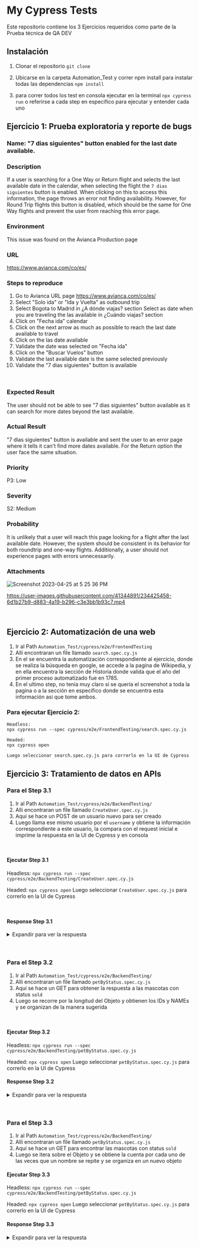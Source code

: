 # My Cypress Tests

Este repositorio contiene los 3 Ejercicios requeridos como parte de la Prueba técnica de QA DEV

## Instalación

1. Clonar el repositorio
    `git clone`

2. Ubicarse en la carpeta Automation_Test y correr npm install para instalar todas las dependencias
    `npm install`

3. para correr todos los test en consola ejecutar en la terminal
    `npx cypress run`
    o referirse a cada step en especifico para ejecutar y entender cada uno


## Ejercicio 1: Prueba exploratoria y reporte de bugs

### **Name:** "7 dias siguientes" button enabled for the last date available.

### **Description**

If a user is searching for a One Way or Return flight and selects the last available date in the calendar, when selecting the flight the `7 dias siguientes` button is enabled. When clicking on this to access this information, the page throws an error not finding availability. However, for Round Trip flights this button is disabled, which should be the same for One Way flights and prevent the user from reaching this error page.
<br />

### **Environment**

This issue was found on the Avianca Production page
<br />

### **URL**

https://www.avianca.com/co/es/
<br />

### **Steps to reproduce**

1. Go to Avianca URL page https://www.avianca.com/co/es/ 
2. Select "Solo ida" or "Ida y Vuelta" as outbound trip
3. Select Bogota to Madrid in ¿A dónde viajas? section
Select as date when you are traveling the las available in ¿Cuándo viajas? section
4. Click on "Fecha ida" calendar
5. Click on the next arrow as much as possible to reach the last date available to travel
6. Click on the las date available
7. Validate the date was selected on "Fecha ida"
8. Click on the "Buscar Vuelos" button
9. Validate the last available date is the same selected previously
10. Validate the "7 dias siguientes" button is available 
<br />

### **Expected Result**

The user should not be able to see "7 dias siguientes" button available as it can search for more dates beyond the last available. 
<br />

### **Actual Result**

"7 dias siguientes" button is available and sent the user to an error page where it tells it can't find more dates available. 
For the Return option the user face the same situation.
<br />

### **Priority**

P3: Low
<br />

### **Severity**

S2: Medium 
<br />

### **Probability**

It is unlikely that a user will reach this page looking for a flight after the last available date. However, the system should be consistent in its behavior for both roundtrip and one-way flights. Additionally, a user should not experience pages with errors unnecessarily.
<br />

### **Attachments**

![Screenshot 2023-04-25 at 5 25 36 PM](https://user-images.githubusercontent.com/41344891/234425022-0b599e18-bf4e-4433-95fc-8455cb94af89.png)

https://user-images.githubusercontent.com/41344891/234425458-6d1b27b9-d883-4a19-b296-c3e3bb1b93c7.mp4


<br />


## Ejercicio 2: Automatización de una web

1. Ir al Path `Automation_Test/cypress/e2e/FrontendTesting`
2. Alli encontraran un file llamado `search.spec.cy.js`
3. En el se encuentra la automatización correspondiente al ejercicio, donde se realiza la búsqueda en google, se accede a la pagina de Wikipedia, y en ella encuentra la sección de Historia donde valida que el año del primer proceso automatizado fue en 1785.
4. En el ultimo step, no tenia muy claro si se quería el screenshot a toda la pagina o a la sección en especifico donde se encuentra esta información asi que tome ambos.

### Para ejecutar Ejercicio 2:

```shell
Headless:
npx cypress run --spec cypress/e2e/FrontendTesting/search.spec.cy.js
```

```
Headed:
npx cypress open

Luego seleccionar search.spec.cy.js para correrlo en la UI de Cypress
```

## Ejercicio 3: Tratamiento de datos en APIs

### Para el Step 3.1

1. Ir al Path `Automation_Test/cypress/e2e/BackendTesting/`
2. Alli encontraran un file llamado `CreateUser.spec.cy.js`
3. Aquí se hace un POST de un usuario nuevo para ser creado
4. Luego llama ese mismo usuario por el `username` y obtiene la información correspondiente a este usuario, la compara con el request inicial e imprime la respuesta en la UI de Cypress y en consola
<br />

#### Ejecutar Step 3.1

Headless:
`npx cypress run --spec cypress/e2e/BackendTesting/CreateUser.spec.cy.js`

Headed:
`npx cypress open`
Luego seleccionar `CreateUser.spec.cy.js` para correrlo en la UI de Cypress

<br />

#### Response Step 3.1

<details>
  <summary>Expandir para ver la respuesta</summary>

```JSON
{
    "id":999,
    "username":"acorzog",
    "firstName":"Andrea",
    "lastName":"Corzo",
    "email":"acorzog@mailinator.com",
    "password":"Test1234",
    "phone":"3456776567",
    "userStatus":1
}
```
</details>
<br />
<br />

### Para el Step 3.2

1. Ir al Path `Automation_Test/cypress/e2e/BackendTesting/`
2. Alli encontraran un file llamado `petByStatus.spec.cy.js`
3. Aquí se hace un GET para obtener la respuesta a las mascotas con status `sold`
4. Luego se recorre por la longitud del Objeto y obtienen los IDs y NAMEs y se organizan de la manera sugerida
<br />

#### Ejecutar Step 3.2

Headless:
`npx cypress run --spec cypress/e2e/BackendTesting/petByStatus.spec.cy.js`

Headed:
`npx cypress open`
Luego seleccionar `petByStatus.spec.cy.js` para correrlo en la UI de Cypress
<br />

#### Response Step 3.2

<details>
  <summary>Expandir para ver la respuesta</summary>
  
  ```JSON
  [
	{
		"id": "171844",
		"name": "Sharik"
	},
	{
		"id": "642718",
		"name": "Charley"
	},
	{
		"id": "880335",
		"name": "Elwanek"
	},
	{
		"id": "599597",
		"name": "Elwanek"
	},
	{
		"id": "643670",
		"name": "Elwanek2"
	},
	{
		"id": "974647",
		"name": "Elwanek"
	},
	{
		"id": "513712",
		"name": "Elwanek2"
	},
	{
		"id": "74408294",
		"name": "doggie"
	},
	{
		"id": "822922",
		"name": "doggie"
	},
	{
		"id": "57352251",
		"name": "doggie"
	},
	{
		"id": "89",
		"name": "Homa"
	},
	{
		"id": "712356652"
	},
	{
		"id": "112794277"
	},
	{
		"id": "439062450"
	},
	{
		"id": "1234",
		"name": "cow"
	},
	{
		"id": "15072010",
		"name": "Стрелка"
	},
	{
		"id": "110",
		"name": "Greta"
	},
	{
		"id": "1698199",
		"name": "Sara"
	},
	{
		"id": "4507",
		"name": "morell jones"
	},
	{
		"id": "456124",
		"name": "cowcow"
	},
	{
		"id": "94501781",
		"name": "doggie"
	},
	{
		"id": "6969420",
		"name": "DAWG"
	},
	{
		"id": "150",
		"name": "NEW_DOGGIE"
	},
	{
		"id": "1881",
		"name": "Hinata"
	},
	{
		"id": "188881",
		"name": "Hinata"
	},
	{
		"id": "55565454",
		"name": "Tom"
	},
	{
		"id": "37930519",
		"name": "doggie"
	},
	{
		"id": "987456123",
		"name": "Kuka"
	},
	{
		"id": "99968774",
		"name": "Хот дог"
	},
	{
		"id": "987456321",
		"name": "{{name}}"
	},
	{
		"id": "321456987",
		"name": "{{name}}"
	},
	{
		"id": "11",
		"name": "Boss"
	},
	{
		"id": "20593238",
		"name": "doggie"
	},
	{
		"id": "71896898",
		"name": "Greta"
	},
	{
		"id": "7772023777",
		"name": "Гектор"
	},
	{
		"id": "930",
		"name": "isaac in"
	},
	{
		"id": "56331470",
		"name": "doggie"
	},
	{
		"id": "91507602",
		"name": "doggie"
	},
	{
		"id": "24093935",
		"name": "doggie"
	},
	{
		"id": "3708840",
		"name": "doggie"
	},
	{
		"id": "27042023",
		"name": "abai"
	},
	{
		"id": "3903023",
		"name": "doggie"
	},
	{
		"id": "13"
	},
	{
		"id": "12"
	},
	{
		"id": "521898",
		"name": "Kayleigh"
	},
	{
		"id": "725834",
		"name": "Kasey"
	},
	{
		"id": "170391",
		"name": "<Homa>"
	},
	{
		"id": "62751340",
		"name": "doggie"
	},
	{
		"id": "24572652",
		"name": "doggie"
	},
	{
		"id": "75854097",
		"name": "doggie"
	},
	{
		"id": "79897977",
		"name": "doggie"
	},
	{
		"id": "38541659",
		"name": "doggie"
	},
	{
		"id": "23437566",
		"name": "doggie"
	},
	{
		"id": "82188160",
		"name": "doggie"
	},
	{
		"id": "22061989",
		"name": "doggie"
	},
	{
		"id": "76621170",
		"name": "doggie"
	},
	{
		"id": "40010473",
		"name": "doggie"
	},
	{
		"id": "38480305",
		"name": "doggie"
	},
	{
		"id": "52931566",
		"name": "doggie"
	},
	{
		"id": "23327731",
		"name": "doggie"
	},
	{
		"id": "33845545",
		"name": "doggie"
	},
	{
		"id": "2022000",
		"name": "Star"
	},
	{
		"id": "33377689",
		"name": "doggie"
	},
	{
		"id": "24364310",
		"name": "kitten1"
	},
	{
		"id": "5644444",
		"name": "Собака"
	},
	{
		"id": "87705905",
		"name": "doggie"
	},
	{
		"id": "777123",
		"name": "Nemo"
	},
	{
		"id": "70119872",
		"name": "Анаконда"
	},
	{
		"id": "70119872000",
		"name": "LAPIN LAPIN"
	},
	{
		"id": "85118363",
		"name": "doggie"
	},
	{
		"id": "37326840",
		"name": "doggie"
	},
	{
		"id": "71551342",
		"name": "doggie"
	},
	{
		"id": "51338511",
		"name": "doggie"
	},
	{
		"id": "1711982",
		"name": "doggie"
	},
	{
		"id": "90369791",
		"name": "doggie"
	}
]
  ```
</details>
<br />
<br />
 
### Para el Step 3.3

1. Ir al Path `Automation_Test/cypress/e2e/BackendTesting/`
2. Alli encontraran un file llamado `petByStatus.spec.cy.js`
3. Aquí se hace un GET para encontrar las mascotas con status `sold`
4. Luego se itera sobre el Objeto y se obtiene la cuenta por cada uno de las veces que un nombre se repite y se organiza en un nuevo objeto

#### Ejecutar Step 3.3

Headless:
`npx cypress run --spec cypress/e2e/BackendTesting/petByStatus.spec.cy.js`

Headed:
`npx cypress open`
Luego seleccionar `petByStatus.spec.cy.js` para correrlo en la UI de Cypress
<br />

#### Response Step 3.3

<details>
  <summary>Expandir para ver la respuesta</summary>
  
  ```JSON
  {
	"Sharik": 1,
	"Charley": 1,
	"Elwanek": 3,
	"Elwanek2": 2,
	"doggie": 11,
	"undefined": 3,
	"cow": 1,
	"Стрелка": 1,
	"Greta": 2,
	"Sara": 1,
	"morell jones": 1,
	"cowcow": 1,
	"DAWG": 1,
	"NEW_DOGGIE": 1,
	"Hinata": 2,
	"Tom": 1,
	"Kuka": 1,
	"Хот дог": 1,
	"{{name}}": 2,
	"Boss": 1,
	"Гектор": 1,
	"isaac in": 1,
	"abai": 1,
	"Kayleigh": 1,
	"Kasey": 1
}
  ```
</details>
<br />
<br />


